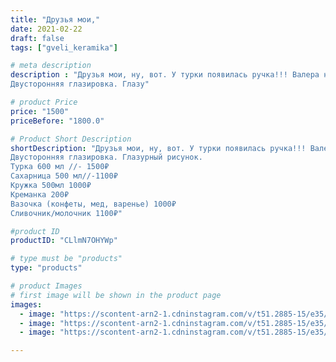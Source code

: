 ```yaml
---
title: "Друзья мои,"
date: 2021-02-22
draft: false
tags: ["gveli_keramika"]

# meta description
description : "Друзья мои, ну, вот. У турки появилась ручка!!! Валера наколдовал свою бузинную палочку! 😂 Шутка, на самом деле //- это акация! 😉
Двусторонняя глазировка. Глазу"

# product Price
price: "1500"
priceBefore: "1800.0"

# Product Short Description
shortDescription: "Друзья мои, ну, вот. У турки появилась ручка!!! Валера наколдовал свою бузинную палочку! 😂 Шутка, на самом деле //- это акация! 😉
Двусторонняя глазировка. Глазурный рисунок.
Турка 600 мл //- 1500₽
Сахарница 500 мл//-1100₽
Кружка 500мл 1000₽
Креманка 200₽
Вазочка (конфеты, мед, варенье) 1000₽
Сливочник/молочник 1100₽"

#product ID
productID: "CLlmN7OHYWp"

# type must be "products"
type: "products"

# product Images
# first image will be shown in the product page
images:
  - image: "https://scontent-arn2-1.cdninstagram.com/v/t51.2885-15/e35/152450972_135335165120731_7218753923538209652_n.jpg?se=7&tp=1&_nc_ht=scontent-arn2-1.cdninstagram.com&_nc_cat=107&_nc_ohc=yHxQNMSf21kAX-_D575&oh=6742d5c00d7db86e6c124bed720c154f&oe=606D9FF2&ig_cache_key=MjUxNDU4NDA0NTkyMzE4MDQzMQ%3D%3D.2"
  - image: "https://scontent-arn2-1.cdninstagram.com/v/t51.2885-15/e35/152424504_419548642482892_4933781230223374491_n.jpg?se=7&tp=1&_nc_ht=scontent-arn2-1.cdninstagram.com&_nc_cat=104&_nc_ohc=nkkWkhndr3QAX8NFm5B&oh=76631f50e1df2775dd3998af159bff81&oe=606EDA8F&ig_cache_key=MjUxNDU4NDA0NTkzOTkwNzgwMA%3D%3D.2"
  - image: "https://scontent-arn2-1.cdninstagram.com/v/t51.2885-15/e35/152187606_425924428475050_6358286525885100577_n.jpg?se=7&tp=1&_nc_ht=scontent-arn2-1.cdninstagram.com&_nc_cat=110&_nc_ohc=jJTzOintuoEAX9AjMOa&oh=910f07d05b9bcfd253786094cdf3d792&oe=606EC8C4&ig_cache_key=MjUxNDU4NDA0NTk0ODI3NTMwNg%3D%3D.2"

---
```

